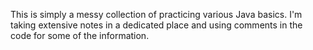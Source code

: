 This is simply a messy collection of practicing various Java basics. I'm taking extensive notes in a dedicated place and using comments in the code for some of the information.
